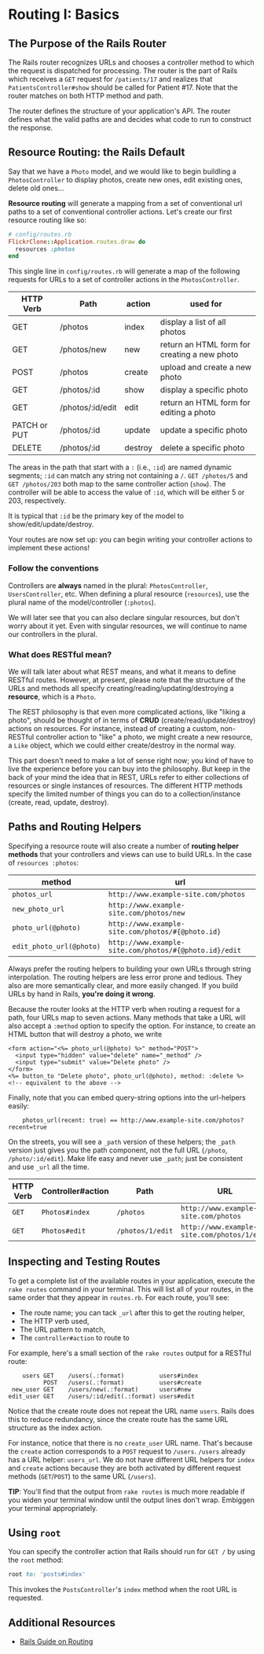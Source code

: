 # Routing I: Basics

## The Purpose of the Rails Router

The Rails router recognizes URLs and chooses a controller method to
which the request is dispatched for processing. The router is the part
of Rails which receives a `GET` request for `/patients/17` and
realizes that `PatientsController#show` should be called for Patient
\#17. Note that the router matches on both HTTP method and path.

The router defines the structure of your application's API. The router
defines what the valid paths are and decides what code to run to
construct the response.

## Resource Routing: the Rails Default

Say that we have a `Photo` model, and we would like to begin buildling
a `PhotosController` to display photos, create new ones, edit
existing ones, delete old ones...

**Resource routing** will generate a mapping from a set of
conventional url paths to a set of conventional controller
actions. Let's create our first resource routing like so:

```ruby
# config/routes.rb
FlickrClone::Application.routes.draw do
  resources :photos
end
```

This single line in `config/routes.rb` will generate a map of the
following requests for URLs to a set of controller actions in the
`PhotosController`.

| HTTP Verb          | Path             | action  | used for                                     |
| ------------------ | ---------------- | ------- | -------------------------------------------- |
| GET                | /photos          | index   | display a list of all photos                 |
| GET                | /photos/new      | new     | return an HTML form for creating a new photo |
| POST               | /photos          | create  | upload and create a new photo                |
| GET                | /photos/:id      | show    | display a specific photo                     |
| GET                | /photos/:id/edit | edit    | return an HTML form for editing a photo      |
| PATCH or PUT       | /photos/:id      | update  | update a specific photo                      |
| DELETE             | /photos/:id      | destroy | delete a specific photo                      |

The areas in the path that start with a `:` (i.e., `:id`) are named
dynamic segments; `:id` can match any string not containing a
`/`. `GET /photos/5` and `GET /photos/203` both map to the same
controller action (`show`). The controller will be able to access the
value of `:id`, which will be either 5 or 203, respectively.

It is typical that `:id` be the primary key of the model to
show/edit/update/destroy.

Your routes are now set up: you can begin writing your controller
actions to implement these actions!

### Follow the conventions

Controllers are **always** named in the plural: `PhotosController`,
`UsersController`, etc. When defining a plural resource (`resources`),
use the plural name of the model/controller (`:photos`).

We will later see that you can also declare singular resources, but
don't worry about it yet. Even with singular resources, we will
continue to name our controllers in the plural.

### What does RESTful mean?

We will talk later about what REST means, and what it means to define
RESTful routes. However, at present, please note that the
structure of the URLs and methods all specify
creating/reading/updating/destroying a **resource**, which is a
`Photo`.

The REST philosophy is that even more complicated actions, like
"liking a photo", should be thought of in terms of **CRUD**
(create/read/update/destroy) actions on resources. For instance,
instead of creating a custom, non-RESTful controller action to
"like" a photo, we might create a new resource, a `Like` object, which
we could either create/destroy in the normal way.

This part doesn't need to make a lot of sense right now; you kind of
have to live the experience before you can buy into the
philosophy. But keep in the back of your mind the idea that in REST,
URLs refer to either collections of resources or single instances of
resources. The different HTTP methods specify the limited number of
things you can do to a collection/instance (create, read, update,
destroy).

## Paths and Routing Helpers

Specifying a resource route will also create a number of **routing
helper methods** that your controllers and views can use to build
URLs. In the case of `resources :photos`:

| method                   | url                                                    |
| ------------------------ | ------------------------------------------------------ |
| `photos_url`             | `http://www.example-site.com/photos`                   |
| `new_photo_url`          | `http://www.example-site.com/photos/new`               |
| `photo_url(@photo)`      | `http://www.example-site.com/photos/#{@photo.id}`      |
| `edit_photo_url(@photo)` | `http://www.example-site.com/photos/#{@photo.id}/edit` |

Always prefer the routing helpers to building your own URLs through
string interpolation. The routing helpers are less error prone and
tedious. They also are more semantically clear, and more easily changed.
If you build URLs by hand in Rails, **you're doing it wrong**.

Because the router looks at the HTTP verb when routing a request for a
path, four URLs map to seven actions. Many methods that take a URL
will also accept a `:method` option to specify the option. For
instance, to create an HTML button that will destroy a photo, we write

```rubyonrails
<form action="<%= photo_url(@photo) %>" method="POST">
  <input type="hidden" value="delete" name="_method" />
  <input type="submit" value="Delete photo" />
</form>
<%= button_to "Delete photo", photo_url(@photo), method: :delete %> <!-- equivalent to the above -->
```

Finally, note that you can embed query-string options into the
url-helpers easily:

```rubyonrails
    photos_url(recent: true) == http://www.example-site.com/photos?recent=true
```

On the streets, you will see a `_path` version of these helpers; the
`_path` version just gives you the path component, not the full URL
(`/photo`, `/photo/:id/edit`). Make life easy and never use `_path`;
just be consistent and use `_url` all the time.

| HTTP Verb | Controller#action  | Path             | URL                                       |
| ----------| ------------------ | ---------------- | ----------------------------------------- |
| `GET`       | `Photos#index`       | `/photos`          | `http://www.example-site.com/photos`        |
| `GET`       | `Photos#edit`        | `/photos/1/edit`   | `http://www.example-site.com/photos/1/edit` |

## Inspecting and Testing Routes

To get a complete list of the available routes in your application,
execute the `rake routes` command in your terminal. This will list all
of your routes, in the same order that they appear in `routes.rb`. For
each route, you'll see:

* The route name; you can tack `_url` after this to get the routing
  helper,
* The HTTP verb used,
* The URL pattern to match,
* The `controller#action` to route to

For example, here's a small section of the `rake routes` output for a
RESTful route:

```
    users GET    /users(.:format)          users#index
          POST   /users(.:format)          users#create
 new_user GET    /users/new(.:format)      users#new
edit_user GET    /users/:id/edit(.:format) users#edit
```

Notice that the create route does not repeat the URL name
`users`. Rails does this to reduce redundancy, since the create route
has the same URL structure as the index action.

For instance, notice that there is no `create_user` URL name. That's
because the `create` action corresponds to a `POST` request to
`/users`. `/users` already has a URL helper: `users_url`. We do not
have different URL helpers for `index` and `create` actions because
they are both activated by different request methods (`GET`/`POST`) to
the same URL (`/users`).

**TIP**: You'll find that the output from `rake routes` is much more
readable if you widen your terminal window until the output lines
don't wrap. Embiggen your terminal appropriately.

## Using `root`

You can specify the controller action that Rails should run for `GET /` by
using the `root` method:

```ruby
root to: 'posts#index'
```

This invokes the `PostsController`'s `index` method when the root URL
is requested.

## Additional Resources

* [Rails Guide on Routing][rails-routing]

[rails-routing]: http://guides.rubyonrails.org/routing.html
